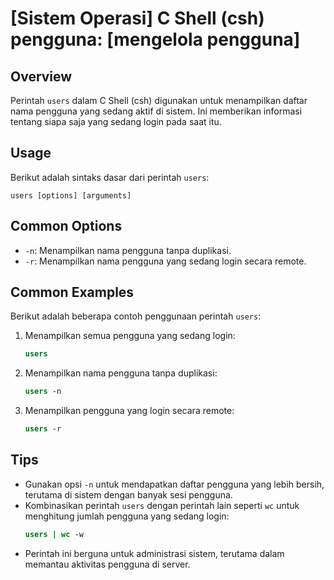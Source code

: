 # [Sistem Operasi] C Shell (csh) pengguna: [mengelola pengguna]

## Overview
Perintah `users` dalam C Shell (csh) digunakan untuk menampilkan daftar nama pengguna yang sedang aktif di sistem. Ini memberikan informasi tentang siapa saja yang sedang login pada saat itu.

## Usage
Berikut adalah sintaks dasar dari perintah `users`:

```
users [options] [arguments]
```

## Common Options
- `-n`: Menampilkan nama pengguna tanpa duplikasi.
- `-r`: Menampilkan nama pengguna yang sedang login secara remote.

## Common Examples
Berikut adalah beberapa contoh penggunaan perintah `users`:

1. Menampilkan semua pengguna yang sedang login:
   ```csh
   users
   ```

2. Menampilkan nama pengguna tanpa duplikasi:
   ```csh
   users -n
   ```

3. Menampilkan pengguna yang login secara remote:
   ```csh
   users -r
   ```

## Tips
- Gunakan opsi `-n` untuk mendapatkan daftar pengguna yang lebih bersih, terutama di sistem dengan banyak sesi pengguna.
- Kombinasikan perintah `users` dengan perintah lain seperti `wc` untuk menghitung jumlah pengguna yang sedang login:
  ```csh
  users | wc -w
  ```
- Perintah ini berguna untuk administrasi sistem, terutama dalam memantau aktivitas pengguna di server.